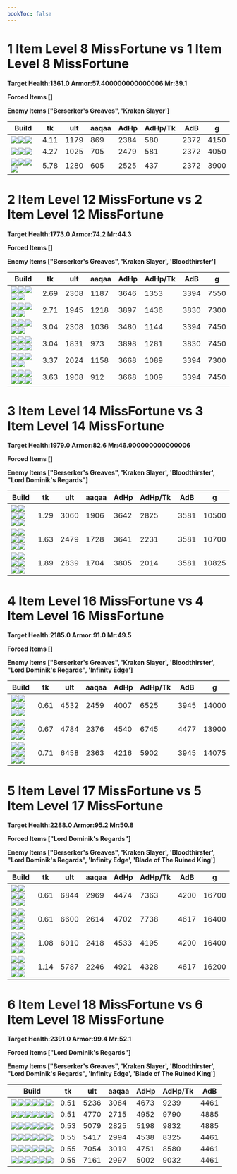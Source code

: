 ```yaml
---
bookToc: false
---
```


# 1 Item Level 8 MissFortune vs 1 Item Level 8 MissFortune

**Target Health:1361.0 Armor:57.400000000000006 Mr:39.1**


**Forced Items []**


**Enemy Items ["Berserker's Greaves", 'Kraken Slayer']**




Build | tk | ult | aaqaa | AdHp | AdHp/Tk | AdB | g
-|-|-|-|-|-|-|-
![](/item/6671.png)![](/item/1001.png)![](/item/1055.png)|4.11|1179|869|2384|580|2372|4150
![](/item/3153.png)![](/item/1001.png)![](/item/1055.png)|4.27|1025|705|2479|581|2372|4050
![](/item/3156.png)![](/item/1001.png)![](/item/1055.png)![](/item/1036.png)|5.78|1280|605|2525|437|2372|3900




























































# 2 Item Level 12 MissFortune vs 2 Item Level 12 MissFortune

**Target Health:1773.0 Armor:74.2 Mr:44.3**


**Forced Items []**


**Enemy Items ["Berserker's Greaves", 'Kraken Slayer', 'Bloodthirster']**




Build | tk | ult | aaqaa | AdHp | AdHp/Tk | AdB | g
-|-|-|-|-|-|-|-
![](/item/3153.png)![](/item/3142.png)![](/item/1055.png)![](/item/1036.png)![](/item/1036.png)|2.69|2308|1187|3646|1353|3394|7550
![](/item/6671.png)![](/item/6609.png)![](/item/1001.png)![](/item/1055.png)![](/item/1036.png)|2.71|1945|1218|3897|1436|3830|7300
![](/item/3091.png)![](/item/3142.png)![](/item/1055.png)![](/item/1036.png)![](/item/1036.png)|3.04|2308|1036|3480|1144|3394|7450
![](/item/3091.png)![](/item/6609.png)![](/item/1001.png)![](/item/1055.png)![](/item/1036.png)![](/item/1036.png)|3.04|1831|973|3898|1281|3830|7450
![](/item/6671.png)![](/item/3156.png)![](/item/1001.png)![](/item/1055.png)![](/item/1036.png)|3.37|2024|1158|3668|1089|3394|7300
![](/item/3156.png)![](/item/3091.png)![](/item/1001.png)![](/item/1055.png)![](/item/1036.png)![](/item/1036.png)|3.63|1908|912|3668|1009|3394|7450




























































# 3 Item Level 14 MissFortune vs 3 Item Level 14 MissFortune

**Target Health:1979.0 Armor:82.6 Mr:46.900000000000006**


**Forced Items []**


**Enemy Items ["Berserker's Greaves", 'Kraken Slayer', 'Bloodthirster', "Lord Dominik's Regards"]**




Build | tk | ult | aaqaa | AdHp | AdHp/Tk | AdB | g
-|-|-|-|-|-|-|-
![](/item/6671.png)![](/item/3033.png)![](/item/6676.png)![](/item/1001.png)![](/item/1055.png)![](/item/1036.png)|1.29|3060|1906|3642|2825|3581|10500
![](/item/6671.png)![](/item/3033.png)![](/item/3091.png)![](/item/1001.png)![](/item/1055.png)![](/item/1036.png)|1.63|2479|1728|3641|2231|3581|10700
![](/item/6671.png)![](/item/3156.png)![](/item/3033.png)![](/item/1001.png)![](/item/1055.png)![](/item/1037.png)|1.89|2839|1704|3805|2014|3581|10825




























































# 4 Item Level 16 MissFortune vs 4 Item Level 16 MissFortune

**Target Health:2185.0 Armor:91.0 Mr:49.5**


**Forced Items []**


**Enemy Items ["Berserker's Greaves", 'Kraken Slayer', 'Bloodthirster', "Lord Dominik's Regards", 'Infinity Edge']**




Build | tk | ult | aaqaa | AdHp | AdHp/Tk | AdB | g
-|-|-|-|-|-|-|-
![](/item/6671.png)![](/item/3033.png)![](/item/6676.png)![](/item/3087.png)![](/item/1001.png)![](/item/1038.png)|0.61|4532|2459|4007|6525|3945|14000
![](/item/6671.png)![](/item/3033.png)![](/item/6676.png)![](/item/3814.png)![](/item/1001.png)![](/item/1038.png)|0.67|4784|2376|4540|6745|4477|13900
![](/item/3156.png)![](/item/3033.png)![](/item/6676.png)![](/item/3142.png)![](/item/1038.png)![](/item/1037.png)|0.71|6458|2363|4216|5902|3945|14075




























































# 5 Item Level 17 MissFortune vs 5 Item Level 17 MissFortune

**Target Health:2288.0 Armor:95.2 Mr:50.8**


**Forced Items ["Lord Dominik's Regards"]**


**Enemy Items ["Berserker's Greaves", 'Kraken Slayer', 'Bloodthirster', "Lord Dominik's Regards", 'Infinity Edge', 'Blade of The Ruined King']**




Build | tk | ult | aaqaa | AdHp | AdHp/Tk | AdB | g
-|-|-|-|-|-|-|-
![](/item/3153.png)![](/item/3142.png)![](/item/3095.png)![](/item/3036.png)![](/item/6676.png)![](/item/1038.png)|0.61|6844|2969|4474|7363|4200|16700
![](/item/3091.png)![](/item/3142.png)![](/item/3036.png)![](/item/6609.png)![](/item/6676.png)![](/item/1038.png)|0.61|6600|2614|4702|7738|4617|16400
![](/item/3091.png)![](/item/3142.png)![](/item/3036.png)![](/item/3095.png)![](/item/3156.png)![](/item/1038.png)|1.08|6010|2418|4533|4195|4200|16400
![](/item/3091.png)![](/item/3142.png)![](/item/3036.png)![](/item/3156.png)![](/item/6609.png)![](/item/1038.png)|1.14|5787|2246|4921|4328|4617|16200




























































# 6 Item Level 18 MissFortune vs 6 Item Level 18 MissFortune

**Target Health:2391.0 Armor:99.4 Mr:52.1**


**Forced Items ["Lord Dominik's Regards"]**


**Enemy Items ["Berserker's Greaves", 'Kraken Slayer', 'Bloodthirster', "Lord Dominik's Regards", 'Infinity Edge', 'Blade of The Ruined King']**




Build | tk | ult | aaqaa | AdHp | AdHp/Tk | AdB
-|-|-|-|-|-|-
![](/item/6671.png)![](/item/3091.png)![](/item/3036.png)![](/item/3095.png)![](/item/3153.png)![](/item/6676.png)|0.51|5236|3064|4673|9239|4461
![](/item/6671.png)![](/item/6609.png)![](/item/3085.png)![](/item/3036.png)![](/item/3091.png)![](/item/6676.png)|0.51|4770|2715|4952|9790|4885
![](/item/6671.png)![](/item/6609.png)![](/item/3072.png)![](/item/3036.png)![](/item/3087.png)![](/item/3091.png)|0.53|5079|2825|5198|9832|4885
![](/item/6671.png)![](/item/3091.png)![](/item/3036.png)![](/item/3095.png)![](/item/3139.png)![](/item/6676.png)|0.55|5417|2994|4538|8325|4461
![](/item/3153.png)![](/item/3142.png)![](/item/3091.png)![](/item/3036.png)![](/item/3139.png)![](/item/6676.png)|0.55|7054|3019|4751|8580|4461
![](/item/3153.png)![](/item/3142.png)![](/item/3091.png)![](/item/3036.png)![](/item/3156.png)![](/item/6676.png)|0.55|7161|2997|5002|9032|4461




























































